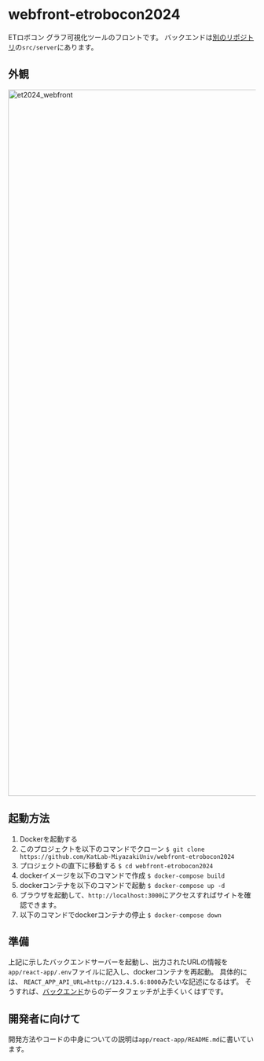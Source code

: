 # webfront-etrobocon2024
ETロボコン グラフ可視化ツールのフロントです。
バックエンドは[別のリポジトリ](https://github.com/KatLab-MiyazakiUniv/etrobocon2024-camera-system)の```src/server```にあります。

## 外観
<img width="1437" alt="et2024_webfront" src="https://github.com/user-attachments/assets/b286868d-7d97-416c-a249-fa7ed01b6a69">

## 起動方法
1. Dockerを起動する
2. このプロジェクトを以下のコマンドでクローン
```$ git clone https://github.com/KatLab-MiyazakiUniv/webfront-etrobocon2024```
3. プロジェクトの直下に移動する
```$ cd webfront-etrobocon2024```
4. dockerイメージを以下のコマンドで作成
```$ docker-compose build```
5. dockerコンテナを以下のコマンドで起動
```$ docker-compose up -d```
6. ブラウザを起動して、```http://localhost:3000```にアクセスすればサイトを確認できます。
7. 以下のコマンドでdockerコンテナの停止
```$ docker-compose down```

## 準備
上記に示したバックエンドサーバーを起動し、出力されたURLの情報を```app/react-app/.env```ファイルに記入し、dockerコンテナを再起動。
具体的には、
```REACT_APP_API_URL=http://123.4.5.6:8000```みたいな記述になるはず。
そうすれば、[バックエンド](https://github.com/KatLab-MiyazakiUniv/etrobocon2024-camera-system)からのデータフェッチが上手くいくはずです。

## 開発者に向けて
開発方法やコードの中身についての説明は```app/react-app/README.md```に書いています。

